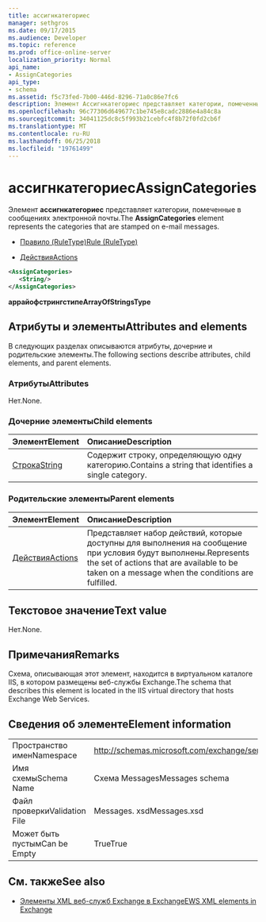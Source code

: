 ```yaml
---
title: ассигнкатегориес
manager: sethgros
ms.date: 09/17/2015
ms.audience: Developer
ms.topic: reference
ms.prod: office-online-server
localization_priority: Normal
api_name:
- AssignCategories
api_type:
- schema
ms.assetid: f5c73fed-7b00-446d-8296-71a0c86e7fc6
description: Элемент Ассигнкатегориес представляет категории, помеченные в сообщениях электронной почты.
ms.openlocfilehash: 96c77306d649677c1be745e8cadc2886e4a84c8a
ms.sourcegitcommit: 34041125dc8c5f993b21cebfc4f8b72f0fd2cb6f
ms.translationtype: MT
ms.contentlocale: ru-RU
ms.lasthandoff: 06/25/2018
ms.locfileid: "19761499"
---
```

# <a name="assigncategories"></a><span data-ttu-id="094bd-103">ассигнкатегориес</span><span class="sxs-lookup"><span data-stu-id="094bd-103">AssignCategories</span></span>

<span data-ttu-id="094bd-104">Элемент **ассигнкатегориес** представляет категории, помеченные в сообщениях электронной почты.</span><span class="sxs-lookup"><span data-stu-id="094bd-104">The **AssignCategories** element represents the categories that are stamped on e-mail messages.</span></span> 
  
- [<span data-ttu-id="094bd-105">Правило (RuleType)</span><span class="sxs-lookup"><span data-stu-id="094bd-105">Rule (RuleType)</span></span>](rule-ruletype.md)
  
- [<span data-ttu-id="094bd-106">Действия</span><span class="sxs-lookup"><span data-stu-id="094bd-106">Actions</span></span>](actions.md)
  
```XML
<AssignCategories>
   <String/>
</AssignCategories>
```

 <span data-ttu-id="094bd-107">**аррайофстрингстипе**</span><span class="sxs-lookup"><span data-stu-id="094bd-107">**ArrayOfStringsType**</span></span>
## <a name="attributes-and-elements"></a><span data-ttu-id="094bd-108">Атрибуты и элементы</span><span class="sxs-lookup"><span data-stu-id="094bd-108">Attributes and elements</span></span>

<span data-ttu-id="094bd-109">В следующих разделах описываются атрибуты, дочерние и родительские элементы.</span><span class="sxs-lookup"><span data-stu-id="094bd-109">The following sections describe attributes, child elements, and parent elements.</span></span>
  
### <a name="attributes"></a><span data-ttu-id="094bd-110">Атрибуты</span><span class="sxs-lookup"><span data-stu-id="094bd-110">Attributes</span></span>

<span data-ttu-id="094bd-111">Нет.</span><span class="sxs-lookup"><span data-stu-id="094bd-111">None.</span></span>
  
### <a name="child-elements"></a><span data-ttu-id="094bd-112">Дочерние элементы</span><span class="sxs-lookup"><span data-stu-id="094bd-112">Child elements</span></span>

|<span data-ttu-id="094bd-113">**Элемент**</span><span class="sxs-lookup"><span data-stu-id="094bd-113">**Element**</span></span>|<span data-ttu-id="094bd-114">**Описание**</span><span class="sxs-lookup"><span data-stu-id="094bd-114">**Description**</span></span>|
|:-----|:-----|
|[<span data-ttu-id="094bd-115">Строка</span><span class="sxs-lookup"><span data-stu-id="094bd-115">String</span></span>](string.md) <br/> |<span data-ttu-id="094bd-116">Содержит строку, определяющую одну категорию.</span><span class="sxs-lookup"><span data-stu-id="094bd-116">Contains a string that identifies a single category.</span></span>  <br/> |
   
### <a name="parent-elements"></a><span data-ttu-id="094bd-117">Родительские элементы</span><span class="sxs-lookup"><span data-stu-id="094bd-117">Parent elements</span></span>

|<span data-ttu-id="094bd-118">**Элемент**</span><span class="sxs-lookup"><span data-stu-id="094bd-118">**Element**</span></span>|<span data-ttu-id="094bd-119">**Описание**</span><span class="sxs-lookup"><span data-stu-id="094bd-119">**Description**</span></span>|
|:-----|:-----|
|[<span data-ttu-id="094bd-120">Действия</span><span class="sxs-lookup"><span data-stu-id="094bd-120">Actions</span></span>](actions.md) <br/> |<span data-ttu-id="094bd-121">Представляет набор действий, которые доступны для выполнения на сообщение при условия будут выполнены.</span><span class="sxs-lookup"><span data-stu-id="094bd-121">Represents the set of actions that are available to be taken on a message when the conditions are fulfilled.</span></span>  <br/> |
   
## <a name="text-value"></a><span data-ttu-id="094bd-122">Текстовое значение</span><span class="sxs-lookup"><span data-stu-id="094bd-122">Text value</span></span>

<span data-ttu-id="094bd-123">Нет.</span><span class="sxs-lookup"><span data-stu-id="094bd-123">None.</span></span>
  
## <a name="remarks"></a><span data-ttu-id="094bd-124">Примечания</span><span class="sxs-lookup"><span data-stu-id="094bd-124">Remarks</span></span>

<span data-ttu-id="094bd-125">Схема, описывающая этот элемент, находится в виртуальном каталоге IIS, в котором размещены веб-службы Exchange.</span><span class="sxs-lookup"><span data-stu-id="094bd-125">The schema that describes this element is located in the IIS virtual directory that hosts Exchange Web Services.</span></span>
  
## <a name="element-information"></a><span data-ttu-id="094bd-126">Сведения об элементе</span><span class="sxs-lookup"><span data-stu-id="094bd-126">Element information</span></span>

|||
|:-----|:-----|
|<span data-ttu-id="094bd-127">Пространство имен</span><span class="sxs-lookup"><span data-stu-id="094bd-127">Namespace</span></span>  <br/> |http://schemas.microsoft.com/exchange/services/2006/messages  <br/> |
|<span data-ttu-id="094bd-128">Имя схемы</span><span class="sxs-lookup"><span data-stu-id="094bd-128">Schema Name</span></span>  <br/> |<span data-ttu-id="094bd-129">Схема Messages</span><span class="sxs-lookup"><span data-stu-id="094bd-129">Messages schema</span></span>  <br/> |
|<span data-ttu-id="094bd-130">Файл проверки</span><span class="sxs-lookup"><span data-stu-id="094bd-130">Validation File</span></span>  <br/> |<span data-ttu-id="094bd-131">Messages. xsd</span><span class="sxs-lookup"><span data-stu-id="094bd-131">Messages.xsd</span></span>  <br/> |
|<span data-ttu-id="094bd-132">Может быть пустым</span><span class="sxs-lookup"><span data-stu-id="094bd-132">Can be Empty</span></span>  <br/> |<span data-ttu-id="094bd-133">True</span><span class="sxs-lookup"><span data-stu-id="094bd-133">True</span></span>  <br/> |
   
## <a name="see-also"></a><span data-ttu-id="094bd-134">См. также</span><span class="sxs-lookup"><span data-stu-id="094bd-134">See also</span></span>

- [<span data-ttu-id="094bd-135">Элементы XML веб-служб Exchange в Exchange</span><span class="sxs-lookup"><span data-stu-id="094bd-135">EWS XML elements in Exchange</span></span>](ews-xml-elements-in-exchange.md)

